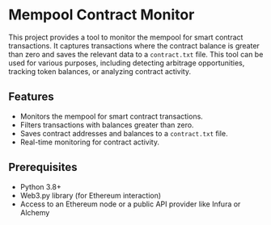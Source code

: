# Mempool Contract Monitor

This project provides a tool to monitor the mempool for smart contract transactions. It captures transactions where the contract balance is greater than zero and saves the relevant data to a `contract.txt` file. This tool can be used for various purposes, including detecting arbitrage opportunities, tracking token balances, or analyzing contract activity.

## Features

- Monitors the mempool for smart contract transactions.
- Filters transactions with balances greater than zero.
- Saves contract addresses and balances to a `contract.txt` file.
- Real-time monitoring for contract activity.

## Prerequisites

- Python 3.8+
- Web3.py library (for Ethereum interaction)
- Access to an Ethereum node or a public API provider like Infura or Alchemy
